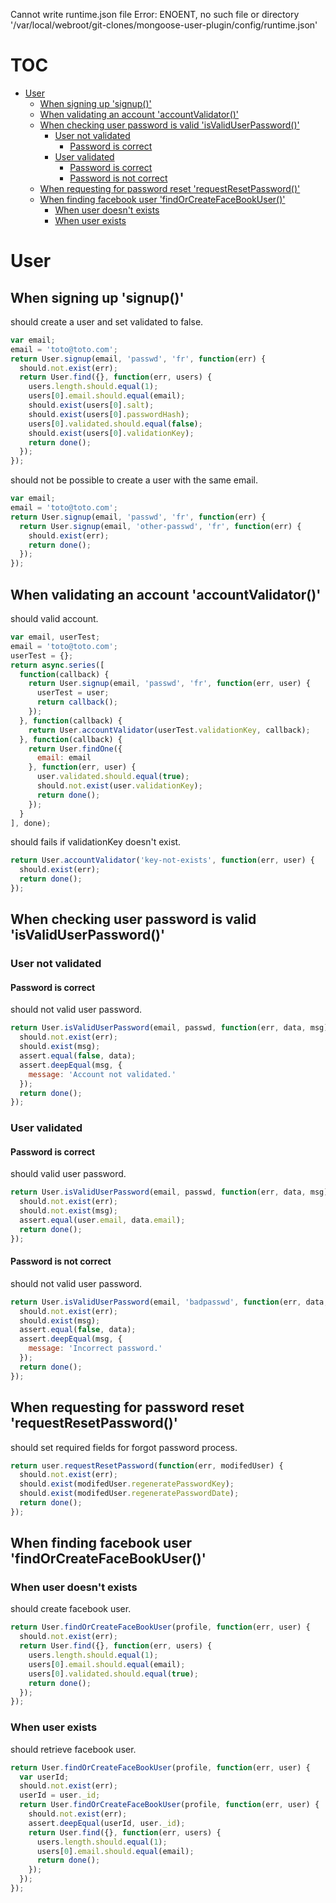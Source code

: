 Cannot write runtime.json file Error: ENOENT, no such file or directory '/var/local/webroot/git-clones/mongoose-user-plugin/config/runtime.json'
# TOC
   - [User](#user)
     - [When signing up 'signup()'](#user-when-signing-up-signup)
     - [When validating an account 'accountValidator()'](#user-when-validating-an-account-accountvalidator)
     - [When checking user password is valid 'isValidUserPassword()'](#user-when-checking-user-password-is-valid-isvaliduserpassword)
       - [User not validated](#user-when-checking-user-password-is-valid-isvaliduserpassword-user-not-validated)
         - [Password is correct](#user-when-checking-user-password-is-valid-isvaliduserpassword-user-not-validated-password-is-correct)
       - [User validated](#user-when-checking-user-password-is-valid-isvaliduserpassword-user-validated)
         - [Password is correct](#user-when-checking-user-password-is-valid-isvaliduserpassword-user-validated-password-is-correct)
         - [Password is not correct](#user-when-checking-user-password-is-valid-isvaliduserpassword-user-validated-password-is-not-correct)
     - [When requesting for password reset 'requestResetPassword()'](#user-when-requesting-for-password-reset-requestresetpassword)
     - [When finding facebook user 'findOrCreateFaceBookUser()'](#user-when-finding-facebook-user-findorcreatefacebookuser)
       - [When user doesn't exists](#user-when-finding-facebook-user-findorcreatefacebookuser-when-user-doesnt-exists)
       - [When user exists](#user-when-finding-facebook-user-findorcreatefacebookuser-when-user-exists)
<a name=""></a>

<a name="user"></a>
# User
<a name="user-when-signing-up-signup"></a>
## When signing up 'signup()'
should create a user and set validated to false.

```js
var email;
email = 'toto@toto.com';
return User.signup(email, 'passwd', 'fr', function(err) {
  should.not.exist(err);
  return User.find({}, function(err, users) {
    users.length.should.equal(1);
    users[0].email.should.equal(email);
    should.exist(users[0].salt);
    should.exist(users[0].passwordHash);
    users[0].validated.should.equal(false);
    should.exist(users[0].validationKey);
    return done();
  });
});
```

should not be possible to create a user with the same email.

```js
var email;
email = 'toto@toto.com';
return User.signup(email, 'passwd', 'fr', function(err) {
  return User.signup(email, 'other-passwd', 'fr', function(err) {
    should.exist(err);
    return done();
  });
});
```

<a name="user-when-validating-an-account-accountvalidator"></a>
## When validating an account 'accountValidator()'
should valid account.

```js
var email, userTest;
email = 'toto@toto.com';
userTest = {};
return async.series([
  function(callback) {
    return User.signup(email, 'passwd', 'fr', function(err, user) {
      userTest = user;
      return callback();
    });
  }, function(callback) {
    return User.accountValidator(userTest.validationKey, callback);
  }, function(callback) {
    return User.findOne({
      email: email
    }, function(err, user) {
      user.validated.should.equal(true);
      should.not.exist(user.validationKey);
      return done();
    });
  }
], done);
```

should fails if validationKey doesn't exist.

```js
return User.accountValidator('key-not-exists', function(err, user) {
  should.exist(err);
  return done();
});
```

<a name="user-when-checking-user-password-is-valid-isvaliduserpassword"></a>
## When checking user password is valid 'isValidUserPassword()'
<a name="user-when-checking-user-password-is-valid-isvaliduserpassword-user-not-validated"></a>
### User not validated
<a name="user-when-checking-user-password-is-valid-isvaliduserpassword-user-not-validated-password-is-correct"></a>
#### Password is correct
should not valid user password.

```js
return User.isValidUserPassword(email, passwd, function(err, data, msg) {
  should.not.exist(err);
  should.exist(msg);
  assert.equal(false, data);
  assert.deepEqual(msg, {
    message: 'Account not validated.'
  });
  return done();
});
```

<a name="user-when-checking-user-password-is-valid-isvaliduserpassword-user-validated"></a>
### User validated
<a name="user-when-checking-user-password-is-valid-isvaliduserpassword-user-validated-password-is-correct"></a>
#### Password is correct
should valid user password.

```js
return User.isValidUserPassword(email, passwd, function(err, data, msg) {
  should.not.exist(err);
  should.not.exist(msg);
  assert.equal(user.email, data.email);
  return done();
});
```

<a name="user-when-checking-user-password-is-valid-isvaliduserpassword-user-validated-password-is-not-correct"></a>
#### Password is not correct
should not valid user password.

```js
return User.isValidUserPassword(email, 'badpasswd', function(err, data, msg) {
  should.not.exist(err);
  should.exist(msg);
  assert.equal(false, data);
  assert.deepEqual(msg, {
    message: 'Incorrect password.'
  });
  return done();
});
```

<a name="user-when-requesting-for-password-reset-requestresetpassword"></a>
## When requesting for password reset 'requestResetPassword()'
should set required fields for forgot password process.

```js
return user.requestResetPassword(function(err, modifedUser) {
  should.not.exist(err);
  should.exist(modifedUser.regeneratePasswordKey);
  should.exist(modifedUser.regeneratePasswordDate);
  return done();
});
```

<a name="user-when-finding-facebook-user-findorcreatefacebookuser"></a>
## When finding facebook user 'findOrCreateFaceBookUser()'
<a name="user-when-finding-facebook-user-findorcreatefacebookuser-when-user-doesnt-exists"></a>
### When user doesn't exists
should create facebook user.

```js
return User.findOrCreateFaceBookUser(profile, function(err, user) {
  should.not.exist(err);
  return User.find({}, function(err, users) {
    users.length.should.equal(1);
    users[0].email.should.equal(email);
    users[0].validated.should.equal(true);
    return done();
  });
});
```

<a name="user-when-finding-facebook-user-findorcreatefacebookuser-when-user-exists"></a>
### When user exists
should retrieve facebook user.

```js
return User.findOrCreateFaceBookUser(profile, function(err, user) {
  var userId;
  should.not.exist(err);
  userId = user._id;
  return User.findOrCreateFaceBookUser(profile, function(err, user) {
    should.not.exist(err);
    assert.deepEqual(userId, user._id);
    return User.find({}, function(err, users) {
      users.length.should.equal(1);
      users[0].email.should.equal(email);
      return done();
    });
  });
});
```
